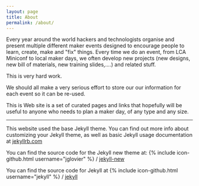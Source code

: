 ```yaml
---
layout: page
title: About
permalink: /about/
---
```


Every year around the world hackers and technologists organise and present multiple different maker events
designed to encourage people to learn, create, make and "fix" things.
Every time we do an event, from LCA Miniconf to local maker days,
we often develop new projects (new designs, new bill of materials, new training slides,….) and related stuff.

This is very hard work.

We should all make a very serious effort to store our our information for each event so it can be re-used.

This is Web site is a set of curated pages and links
that hopefully will be useful to anyone who needs to plan a maker day,
of any type and any size.


-------


This website used the base Jekyll theme. You can find out more info about customizing your Jekyll theme, as well as basic Jekyll usage documentation at [jekyllrb.com](http://jekyllrb.com/)

You can find the source code for the Jekyll new theme at:
{% include icon-github.html username="jglovier" %} /
[jekyll-new](https://github.com/jglovier/jekyll-new)

You can find the source code for Jekyll at
{% include icon-github.html username="jekyll" %} /
[jekyll](https://github.com/jekyll/jekyll)
